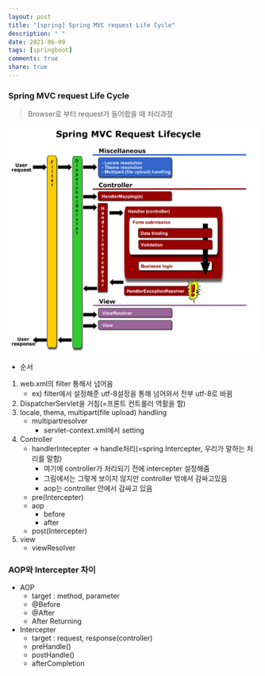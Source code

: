 ```yaml
---
layout: post
title: "[spring] Spring MVC request Life Cycle"
description: " "
date: 2021-06-09
tags: [springboot]
comments: true
share: true
---
```


### Spring MVC request Life Cycle

> Browser로 부터 request가 들어왔을 때 처리과정

<img src="./image/lifecycle.PNG" style="zoom: 80%;" />

* 순서

1. web.xml의 filter 통해서 넘어옴 
   - ex) filter에서 설정해준 utf-8설정을 통해 넘어와서 전부 utf-8로 바뀜
2. DispatcherServlet을 거침(=프론트 컨트롤러 역활을 함)
3. locale, thema, multipart(file upload) handling
   * multipartresolver
     * servlet-context.xml에서 setting
4. Controller
   * handlerIntecepter -> handle처리(=spring Intercepter, 우리가 말하는 처리를 말함)
     * 여기에 controller가 처리되기 전에 intercepter 설정해줌
     * 그림에서는 그렇게 보이지 않지만 controller 밖에서 감싸고있음 
     * aop는 controller 안에서 감싸고 있음
   * pre(Intercepter)
   * aop
     * before
     * after
   * post(Intercepter)
5. view
   * viewResolver



### AOP와 Intercepter 차이

* AOP
  * target : method, parameter
  * @Before
  * @After
  * After Returning
* Intercepter
  * target : request, response(controller)
  * preHandle()
  * postHandle()
  * afterCompletion
